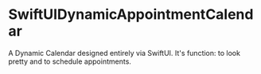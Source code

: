 # SwiftUIDynamicAppointmentCalendar
A Dynamic Calendar designed entirely via SwiftUI. It's function: to look pretty and to schedule appointments. 
